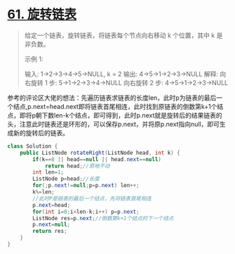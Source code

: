# [61. 旋转链表](https://leetcode-cn.com/problems/rotate-list/)

>给定一个链表，旋转链表，将链表每个节点向右移动 k 个位置，其中 k 是非负数。
>
>示例 1:
>
>输入: 1->2->3->4->5->NULL, k = 2
>输出: 4->5->1->2->3->NULL
>解释:
>向右旋转 1 步: 5->1->2->3->4->NULL
>向右旋转 2 步: 4->5->1->2->3->NULL

参考的评论区大佬的想法：先遍历链表求链表的长度len，此时p为链表的最后一个结点,p.next=head.next即将链表首尾相连，此时找到原链表的倒数第k+1个结点，即将p朝下数len-k个结点，即可得到，此时p.next就是旋转后的结果链表的头，注意此时链表还是环形的，可以保存p.next，并将原p.next指向null，即可生成新的旋转后的链表。

~~~java
class Solution {
    public ListNode rotateRight(ListNode head, int k) {
        if(k==0 || head==null || head.next==null) 
            return head;//原地不动
        int len=1;
        ListNode p=head;//长度
        for(;p.next!=null;p=p.next) len++;
        k%=len;
        //此时P是链表的最后一个结点，先将链表首尾相连
        p.next=head;
        for(int i=0;i<len-k;i++) p=p.next;
        ListNode res=p.next;//倒数第k+1个结点的下一个结点
        p.next=null;
        return res;
    }
}
~~~